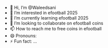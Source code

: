 - 👋 Hi, I’m @Waleedsani
- 👀 I’m interested in efootball 2025
- 🌱 I’m currently learning efootball 2025
- 💞️ I’m looking to collaborate on efootball coins
- 📫 How to reach me to free coins in efootball 
- 😄 Pronouns:
- ⚡ Fun fact: ...

<!---
Waleedsani/Waleedsani is a ✨ special ✨ repository because its `README.md` (this file) appears on your GitHub profile.
You can click the Preview link to take a look at your changes.
--->
